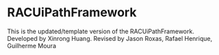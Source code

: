 # RACUiPathFramework

This is the updated/template version of the RACUiPathFramework.
Developed by Xinrong Huang.
Revised by Jason Roxas, Rafael Henrique, Guilherme Moura